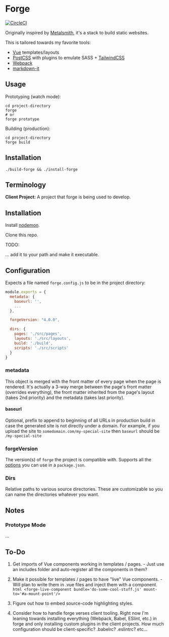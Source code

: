 # Forge

[![CircleCI](https://circleci.com/gh/mrhubbs/forge.svg?style=svg)](https://circleci.com/gh/mrhubbs/forge)

Originally inspired by [Metalsmith](http://metalsmith.io), it's a stack to build static websites.

This is tailored towards my favorite tools:

  - [Vue](https://vuejs.org) templates/layouts
  - [PostCSS](https://postcss.org) with plugins to emulate SASS + [TailwindCSS](https://tailwindcss.com)
  - [Webpack](https://webpack.js.org)
  - [markdown-it](https://github.com/markdown-it/markdown-it)

## Usage

Prototyping (watch mode):

```shell
cd project-directory
forge
# or
forge prototype
```

Building (production):

```shell
cd project-directory
forge build
```

## Installation

```shell
./build-forge && ./install-forge
```

## Terminology

**Client Project:** A project that forge is being used to develop.

## Installation

Install [nodemon](https://www.npmjs.com/package/nodemon).

Clone this repo.

TODO:

... add it to your path and make it executable.

## Configuration

Expects a file named `forge.config.js` to be in the project directory:

```javascript
module.exports = {
  metadata: {
    baseurl: '',
    ...
  },

  forgeVersion: "4.0.0",

  dirs: {
    pages: './src/pages',
    layouts: './src/layouts',
    build: './build',
    scripts: './src/scripts'
  }
}
```

### metadata

This object is merged with the front matter of every page when the page is rendered. It's actually a 3-way merge between the page's front matter (overrides everything), the front matter inherited from the page's layout (takes 2nd priority) and the metadata (takes last priority).

#### baseurl

Optional, prefix to append to beginning of all URLs in production build in case the generated site is not directly under a domain. For example, if you upload the site to `somedomain.com/my-special-site` then `baseurl` should be `/my-special-site`

### forgeVersion

The version(s) of `forge` the project is compatible with. Supports all the [options](https://docs.npmjs.com/files/package.json#dependencies) you can use in a `package.json`.

### Dirs

Relative paths to various source directories. These are customizable so you can name the directories whatever you want.

####

## Notes

### Prototype Mode

...

## To-Do

  1. Get imports of Vue components working in templates / pages.
    - Just use an includes folder and auto-register all the components in them?

  1. Make it possible for templates / pages to have "live" Vue components.
    - Will plan to write them in .vue files and inject them with a component.
    ```html
    <forge-live-component bundle='do-some-cool-stuff.js' mount-to='#a-mount-point'/>
    ```

  1. Figure out how to embed source-code highlighting styles.

  1. Consider how to handle forge verses client tooling. Right now I'm leaning towards installing everything (Webpack, Babel, ESlint, etc.) in forge and only installing custom plugins in the client projects. How much configuration should be client-specific? .babelrc? .eslintrc? etc...
